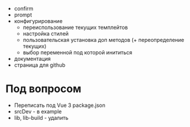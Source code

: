- confirm
- prompt
- конфигурирование
  - переиспользование текущих темплейтов
  - настройка стилей
  - пользовательская установка доп методов (+ переопределение текущих)
  - выбор переменной под которой инититься
- документация
- страница для github


# Под вопросом
- Переписать под Vue 3 package.json
- srcDev - в example
- lib, lib-build - удалить
